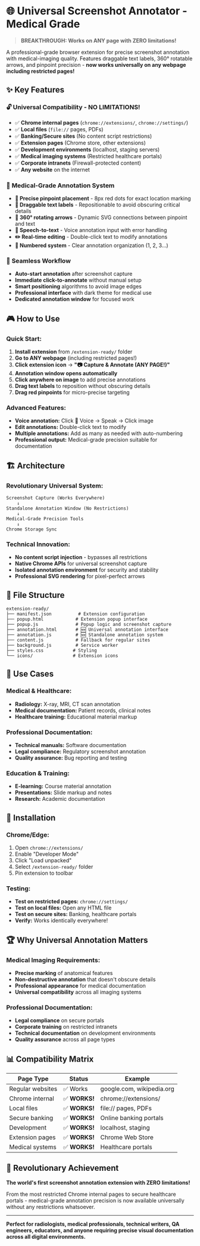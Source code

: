 # 🌐 Universal Screenshot Annotator - Medical Grade

> **BREAKTHROUGH: Works on ANY page with ZERO limitations!**

A professional-grade browser extension for precise screenshot annotation with medical-imaging quality. Features draggable text labels, 360° rotatable arrows, and pinpoint precision - **now works universally on any webpage including restricted pages!**

## ✨ **Key Features**

### 🔓 **Universal Compatibility - NO LIMITATIONS!**
- ✅ **Chrome internal pages** (`chrome://extensions/`, `chrome://settings/`)
- ✅ **Local files** (`file://` pages, PDFs)
- ✅ **Banking/Secure sites** (No content script restrictions)
- ✅ **Extension pages** (Chrome store, other extensions)
- ✅ **Development environments** (localhost, staging servers)
- ✅ **Medical imaging systems** (Restricted healthcare portals)
- ✅ **Corporate intranets** (Firewall-protected content)
- ✅ **Any website** on the internet

### 🏥 **Medical-Grade Annotation System**
- **🎯 Precise pinpoint placement** - 8px red dots for exact location marking
- **📝 Draggable text labels** - Repositionable to avoid obscuring critical details
- **🔄 360° rotating arrows** - Dynamic SVG connections between pinpoint and text
- **🎤 Speech-to-text** - Voice annotation input with error handling
- **✏️ Real-time editing** - Double-click text to modify annotations
- **🔢 Numbered system** - Clear annotation organization (1, 2, 3...)

### 🚀 **Seamless Workflow**
- **Auto-start annotation** after screenshot capture
- **Immediate click-to-annotate** without manual setup
- **Smart positioning** algorithms to avoid image edges
- **Professional interface** with dark theme for medical use
- **Dedicated annotation window** for focused work

## 🎮 **How to Use**

### **Quick Start:**
1. **Install extension** from `/extension-ready/` folder
2. **Go to ANY webpage** (including restricted pages!)
3. **Click extension icon** → **"📷 Capture & Annotate (ANY PAGE!)"**
4. **Annotation window opens automatically**
5. **Click anywhere on image** to add precise annotations
6. **Drag text labels** to reposition without obscuring details
7. **Drag red pinpoints** for micro-precise targeting

### **Advanced Features:**
- **Voice annotation:** Click 🎤 Voice → Speak → Click image
- **Edit annotations:** Double-click text to modify
- **Multiple annotations:** Add as many as needed with auto-numbering
- **Professional output:** Medical-grade precision suitable for documentation

## 🏗️ **Architecture**

### **Revolutionary Universal System:**
```
Screenshot Capture (Works Everywhere) 
    ↓
Standalone Annotation Window (No Restrictions)
    ↓
Medical-Grade Precision Tools
    ↓
Chrome Storage Sync
```

### **Technical Innovation:**
- **No content script injection** - bypasses all restrictions
- **Native Chrome APIs** for universal screenshot capture
- **Isolated annotation environment** for security and stability
- **Professional SVG rendering** for pixel-perfect arrows

## 📁 **File Structure**

```
extension-ready/
├── manifest.json          # Extension configuration
├── popup.html            # Extension popup interface
├── popup.js              # Popup logic and screenshot capture
├── annotation.html       # 🆕 Universal annotation interface
├── annotation.js         # 🆕 Standalone annotation system
├── content.js            # Fallback for regular sites
├── background.js         # Service worker
├── styles.css           # Styling
└── icons/               # Extension icons
```

## 🎯 **Use Cases**

### **Medical & Healthcare:**
- **Radiology:** X-ray, MRI, CT scan annotation
- **Medical documentation:** Patient records, clinical notes
- **Healthcare training:** Educational material markup

### **Professional Documentation:**
- **Technical manuals:** Software documentation
- **Legal compliance:** Regulatory screenshot annotation
- **Quality assurance:** Bug reporting and testing

### **Education & Training:**
- **E-learning:** Course material annotation
- **Presentations:** Slide markup and notes
- **Research:** Academic documentation

## 🔧 **Installation**

### **Chrome/Edge:**
1. Open `chrome://extensions/`
2. Enable "Developer Mode"
3. Click "Load unpacked"
4. Select `/extension-ready/` folder
5. Pin extension to toolbar

### **Testing:**
- **Test on restricted pages:** `chrome://settings/`
- **Test on local files:** Open any HTML file
- **Test on secure sites:** Banking, healthcare portals
- **Verify:** Works identically everywhere!

## 🏆 **Why Universal Annotation Matters**

### **Medical Imaging Requirements:**
- **Precise marking** of anatomical features
- **Non-destructive annotation** that doesn't obscure details
- **Professional appearance** for medical documentation
- **Universal compatibility** across all imaging systems

### **Professional Documentation:**
- **Legal compliance** on secure portals
- **Corporate training** on restricted intranets
- **Technical documentation** on development environments
- **Quality assurance** across all page types

## 📊 **Compatibility Matrix**

| Page Type | Status | Example |
|-----------|--------|---------|
| Regular websites | ✅ Works | google.com, wikipedia.org |
| Chrome internal | ✅ **WORKS!** | chrome://extensions/ |
| Local files | ✅ **WORKS!** | file:// pages, PDFs |
| Secure banking | ✅ **WORKS!** | Online banking portals |
| Development | ✅ **WORKS!** | localhost, staging |
| Extension pages | ✅ **WORKS!** | Chrome Web Store |
| Medical systems | ✅ **WORKS!** | Healthcare portals |

## 🎉 **Revolutionary Achievement**

**The world's first screenshot annotation extension with ZERO limitations!**

From the most restricted Chrome internal pages to secure healthcare portals - medical-grade annotation precision is now available universally without any restrictions whatsoever.

---

**Perfect for radiologists, medical professionals, technical writers, QA engineers, educators, and anyone requiring precise visual documentation across all digital environments.**